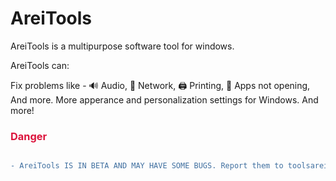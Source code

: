 # AreiTools

AreiTools is a multipurpose software tool for windows.

AreiTools can:

Fix problems like - 🔊 Audio, 📡 Network, 🖨️ Printing, 🎲 Apps not opening, And more.
More apperance and personalization settings for Windows.
And more!
<h3 style="color:#DC143C">Danger</h3>

```diff

- AreiTools IS IN BETA AND MAY HAVE SOME BUGS. Report them to toolsarei@gmail.com
